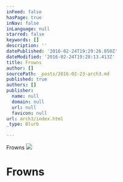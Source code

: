 ```yaml
---
inFeed: false
hasPage: true
inNav: false
inLanguage: null
starred: false
keywords: []
description: ''
datePublished: '2016-02-24T19:29:26.850Z'
dateModified: '2016-02-24T19:28:13.413Z'
title: Frowns
author: []
sourcePath: _posts/2016-02-23-arch3.md
published: true
authors: []
publisher:
  name: null
  domain: null
  url: null
  favicon: null
url: arch3/index.html
_type: Blurb

---
```

Frowns
![](https://s3-us-west-2.amazonaws.com/the-grid-img/p/996cfc57d3492ba3980244ea03274ab9d5fd8888.jpg)

# Frowns
